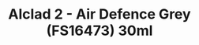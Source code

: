 ---
layout: product
title: "Alclad 2 - Air Defence Grey (FS16473) 30ml"
price: "TBA" 
desc: "Metalizer boja"
img_path: "/assets/img/ALCE630.webp"
brand: "N/A"
available: false
special_offer: false
new: false
soon: false
cat: "040000"
subcat: "040300"
subsubcat: "0N/A"
sifra: "ALCE630"
popular: false
spec: false
---